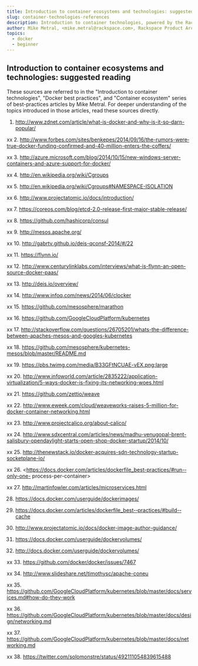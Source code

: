 ```yaml
---
title: Introduction to container ecosystems and technologies: suggested reading
slug: container-technologies-references
description: Introduction to container technologies, powered by the Rackspace Container Service
author: Mike Metral, <mike.metral@rackspace.com>, Rackspace Product Architect
topics:
  - docker
  - beginner
---
```


## Introduction to container ecosystems and technologies: suggested reading

These sources are referred to in the "Introduction to container technologies", "Docker best practices",
and "Container ecosystem"
series of best-practices articles by Mike Metral. For deeper understanding of the topics introduced
in those articles, read these sources directly.

1. <http://www.zdnet.com/article/what-is-docker-and-why-is-it-so-darn-popular/>

xx 2. <http://www.forbes.com/sites/benkepes/2014/09/16/the-rumors-were‐true-docker-funding-confirmed-and-40-million-enters-the-coffers/>

xx 3. <http://azure.microsoft.com/blog/2014/10/15/new-windows-server-containers-and-azure-support-for-docker/>

xx 4. <http://en.wikipedia.org/wiki/Cgroups>

xx 5. <http://en.wikipedia.org/wiki/Cgroups#NAMESPACE-ISOLATION>

xx 6. <http://www.projectatomic.io/docs/introduction/>

xx 7. <https://coreos.com/blog/etcd-2.0-release-first-major-stable-release/>

xx 8. <https://github.com/hashicorp/consul>

xx 9. <http://mesos.apache.org/>

xx 10. <http://gabrtv.github.io/deis-qconsf-2014/#/22>

xx 11. <https://flynn.io/>

xx 12. <http://www.centurylinklabs.com/interviews/what-is-flynn-an-open-source-docker-paas/>

xx 13. <http://deis.io/overview/>

xx 14. <http://www.infoq.com/news/2014/06/clocker>

xx 15. <https://github.com/mesosphere/marathon>

xx 16. <https://github.com/GoogleCloudPlatform/kubernetes>

xx 17. <http://stackoverflow.com/questions/26705201/whats-the-difference-between-apaches-mesos-and-googles-kubernetes>

xx 18. <https://github.com/mesosphere/kubernetes-mesos/blob/master/README.md>

xx 19. <https://pbs.twimg.com/media/B33GFtNCUAE-vEX.png:large>

xx 20. <http://www.infoworld.com/article/2835222/application-virtualization/5-ways-docker-is-fixing-its-networking-woes.html>

xx 21. <https://github.com/zettio/weave>

xx 22. <http://www.eweek.com/cloud/weaveworks-raises-5-million-for-docker-container-networking.html>

xx 23. <http://www.projectcalico.org/about-calico/>

xx 24. <http://www.sdxcentral.com/articles/news/madhu-venugopal-brent-salisbury-opendaylight-starts-open-shop-docker-startup/2014/10/>

xx 25. <http://thenewstack.io/docker-acquires-sdn-technology-startup-socketplane-io/>

xx 26. <https://docs.docker.com/articles/dockerfile_best-­practices/#run-­only-­one-­
process-­per-­container>

xx 27. <http://martinfowler.com/articles/microservices.html>

28. <https://docs.docker.com/userguide/dockerimages/>

29. <https://docs.docker.com/articles/dockerfile_best-­‐practices/#build-­cache>

30. <http://www.projectatomic.io/docs/docker-image-­author-­guidance/>

31. <https://docs.docker.com/userguide/dockervolumes/>

32. <http://docs.docker.com/userguide/dockervolumes/>

xx 33. <https://github.com/docker/docker/issues/7467>

xx 34. <http://www.slideshare.net/timothysc/apache-­coneu>

xx 35. <https://github.com/GoogleCloudPlatform/kubernetes/blob/master/docs/services.md#how-­do-­they-­work>

xx 36. <https://github.com/GoogleCloudPlatform/kubernetes/blob/master/docs/design/networking.md>

xx 37. <https://github.com/GoogleCloudPlatform/kubernetes/blob/master/docs/networking.md>

xx 38. <https://twitter.com/solomonstre/status/492111054839615488>
